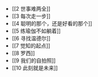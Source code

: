 - [[2 世事难两全]]
- [[3 每次走一步]]
- [[4 聪明的那个，还是好看的那个]]
- [[5 练瑜伽不如躺着]]
- [[6 寻找温德尔]]
- [[7 觉知的起点]]
- [[8 罗西]]
- [[9 我们的自拍照]]
- [[10 此刻就是未来]]